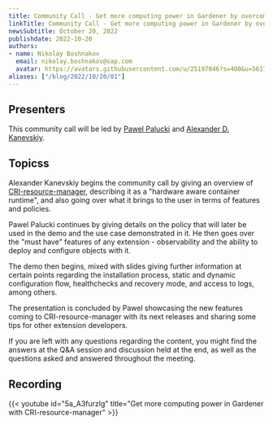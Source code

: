 ```yaml
---
title: Community Call - Get more computing power in Gardener by overcoming Kubelet limitations with CRI-resource-manager
linkTitle: Community Call - Get more computing power in Gardener by overcoming Kubelet limitations with CRI-resource-manager
newsSubtitle: October 20, 2022
publishdate: 2022-10-20
authors:
- name: Nikolay Boshnakov
  email: nikolay.boshnakov@sap.com
  avatar: https://avatars.githubusercontent.com/u/25197046?s=400&u=56175926393a77892662001f0dca5a439d1e771f&v=4
aliases: ["/blog/2022/10/20/01"]
---
```


## Presenters

This community call will be led by [Pawel Palucki](https://github.com/ppalucki) and [Alexander D. Kanevskiy](https://github.com/kad).

## Topicss

Alexander Kanevskiy begins the community call by giving an overview of [CRI-resource-manager](https://github.com/intel/cri-resource-manager), describing it as a "hardware aware container runtime", and also going over what it brings to the user in terms of features and policies.

Pawel Palucki continues by giving details on the policy that will later be used in the demo and the use case demonstrated in it. He then goes over the "must have" features of any extension - observability and the ability to deploy and configure objects with it. 

The demo then begins, mixed with slides giving further information at certain points regarding the installation process, static and dynamic configuration flow, healthchecks and recovery mode, and access to logs, among others.

The presentation is concluded by Pawel showcasing the new features coming to CRI-resource-manager with its next releases and sharing some tips for other extension developers.

If you are left with any questions regarding the content, you might find the answers at the Q&A session and discussion held at the end, as well as the questions asked and answered throughout the meeting.

## Recording

{{< youtube id="5a_A3furzlg" title="Get more computing power in Gardener with CRI-resource-manager" >}}